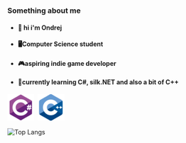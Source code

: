 ### Something about me  

- #### :wave: hi i'm Ondrej
- #### 🖥️Computer Science student
- #### 🎮aspiring indie game developer
- #### 📖currently learning C#, silk.NET and also a bit of C++
<div>
  <img src="https://github.com/devicons/devicon/blob/master/icons/csharp/csharp-original.svg" title="C#" alt="C#" width="60" height="60"/>&nbsp;
  <img src="https://github.com/devicons/devicon/blob/master/icons/cplusplus/cplusplus-original.svg" title="C++" alt="C++" width="60" height="60"/>&nbsp;
</div>

![Top Langs](https://github-readme-stats.vercel.app/api/top-langs/?username=Janda2304&layout=compact&theme=vision-friendly-dark)








